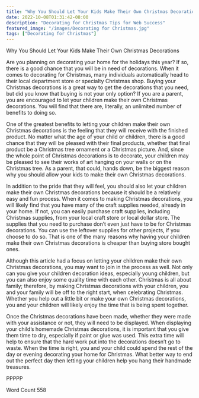 ```yaml
---
title: "Why You Should Let Your Kids Make Their Own Christmas Decorations"
date: 2022-10-08T01:31:42-08:00
description: "Decorating for Christmas Tips for Web Success"
featured_image: "/images/Decorating for Christmas.jpg"
tags: ["Decorating for Christmas"]
---
```


Why You Should Let Your Kids Make Their Own Christmas Decorations

Are you planning on decorating your home for the holidays this year?  If so, there is a good chance that you will be in need of decorations. When it comes to decorating for Christmas, many individuals automatically head to their local department store or specialty Christmas shop.  Buying your Christmas decorations is a great way to get the decorations that you need, but did you know that buying is not your only option?  If you are a parent, you are encouraged to let your children make their own Christmas decorations. You will find that there are, literally, an unlimited number of benefits to doing so.

One of the greatest benefits to letting your children make their own Christmas decorations is the feeling that they will receive with the finished product.  No matter what the age of your child or children, there is a good chance that they will be pleased with their final products, whether that final product be a Christmas tree ornament or a Christmas picture.  And, since the whole point of Christmas decorations is to decorate, your children may be pleased to see their works of art hanging on your walls or on the Christmas tree.  As a parent, that could, hands down, be the biggest reason why you should allow your kids to make their own Christmas decorations.

In addition to the pride that they will feel, you should also let your children make their own Christmas decorations because it should be a relatively easy and fun process.  When it comes to making Christmas decorations, you will likely find that you have many of the craft supplies needed, already in your home. If not, you can easily purchase craft supplies, including Christmas supplies, from your local craft store or local dollar store.  The supplies that you need to purchase don’t even just have to be for Christmas decorations. You can use the leftover supplies for other projects, if you choose to do so. That is one of the many reasons why having your children make their own Christmas decorations is cheaper than buying store bought ones.  

Although this article had a focus on letting your children make their own Christmas decorations, you may want to join in the process as well.  Not only can you give your children decoration ideas, especially young children, but you can also enjoy some quality time with each other.  Christmas is all about family; therefore, by making Christmas decorations with your children, you and your family will be off to the right start, when celebrating Christmas.  Whether you help out a little bit or make your own Christmas decorations, you and your children will likely enjoy the time that is being spent together.  

Once the Christmas decorations have been made, whether they were made with your assistance or not, they will need to be displayed. When displaying your child’s homemade Christmas decorations, it is important that you give them time to dry, especially if paint or glue was used.  This extra time will help to ensure that the hard work put into the decorations doesn’t go to waste.  When the time is right, you and your child could spend the rest of the day or evening decorating your home for Christmas.  What better way to end out the perfect day then letting your children help you hang their handmade treasures. 

PPPPP

Word Count 558


